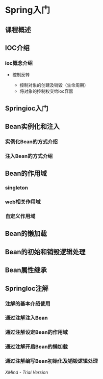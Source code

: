 # Spring入门

## 课程概述

## IOC介绍

### ioc概念介绍

- 控制反转

	- 控制对象的创建及销毁（生命周期）
	- 将对象的控制权交给ioc容器

## Springioc入门

## Bean实例化和注入

### 实例化Bean的方式介绍

### 注入Bean的方式介绍

## Bean的作用域

### singleton

### web相关作用域

### 自定义作用域

## Bean的懒加载

## Bean的初始和销毁逻辑处理

## Bean属性继承

## SpringIoc注解

### 注解的基本介绍使用

### 通过注解注入Bean

### 通过注解设定Bean的作用域

### 通过注解开启Bean的懒加载

### 通过注解编写Bean初始化及销毁逻辑处理

*XMind - Trial Version*